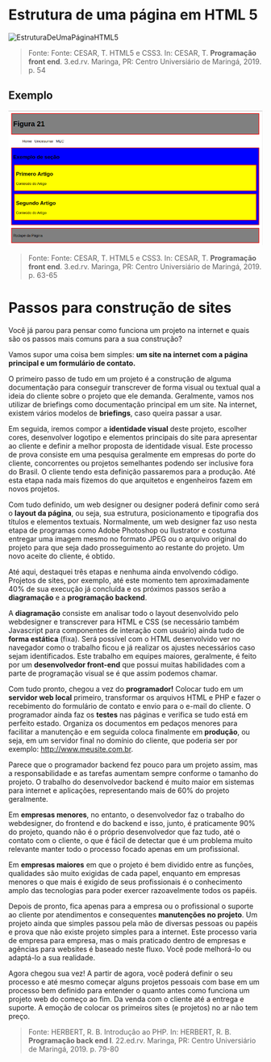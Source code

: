 # Estrutura de uma página em HTML 5

![EstruturaDeUmaPáginaHTML5](HTML5/img/EstruturaDeUmaPáginaHTML5.png)
> Fonte: Fonte: CESAR, T. HTML5 e CSS3. In: CESAR, T. **Programação front end**. 3.ed.rv. Maringa, PR: Centro Universiário de Maringá, 2019. p. 54

## Exemplo

![ExemploEstrutura](HTML5/img/ExemploEstrutura.png)
> Fonte: Fonte: CESAR, T. HTML5 e CSS3. In: CESAR, T. **Programação front end**. 3.ed.rv. Maringa, PR: Centro Universiário de Maringá, 2019. p. 63-65

# Passos para construção de sites

Você já parou para pensar como funciona um projeto na internet e quais são os passos
mais comuns para a sua construção?

Vamos supor uma coisa bem simples: **um site na internet com a página principal e um
formulário de contato.**

O primeiro passo de tudo em um projeto é a construção de alguma documentação
para conseguir transcrever de forma visual ou textual qual a ideia do cliente sobre o
projeto que ele demanda. Geralmente, vamos nos utilizar de briefings como documentação principal em um site. Na internet, existem vários modelos de **briefings**, caso queira passar a usar.

Em seguida, iremos compor a **identidade visual** deste projeto, escolher cores, desenvolver logotipo e elementos principais do site para apresentar ao cliente e definir a melhor proposta de identidade visual. Este processo de prova consiste em uma pesquisa geralmente em empresas do porte do cliente, concorrentes ou projetos semelhantes
podendo ser inclusive fora do Brasil. O cliente tendo esta definição passaremos para a
produção. Até esta etapa nada mais fizemos do que arquitetos e engenheiros fazem em
novos projetos.

Com tudo definido, um web designer ou designer poderá definir como será o **layout da página**, ou seja, sua estrutura, posicionamento e tipografia dos títulos e elementos textuais. Normalmente, um web designer faz uso nesta etapa de programas como Adobe Photoshop ou Ilustrator e costuma entregar uma imagem mesmo no formato JPEG ou o arquivo original do projeto para que seja dado prosseguimento ao restante do projeto. Um novo aceite do cliente, é obtido.

Até aqui, destaquei três etapas e nenhuma ainda envolvendo código. Projetos de sites, por exemplo, até este momento tem aproximadamente 40% de sua execução já concluída e os próximos passos serão a **diagramação** e a **programação backend**.

A **diagramação** consiste em analisar todo o layout desenvolvido pelo webdesigner e
transcrever para HTML e CSS (se necessário também Javascript para componentes de
interação com usuário) ainda tudo de **forma estática** (fixa). Será possível com o HTML
desenvolvido ver no navegador como o trabalho ficou e já realizar os ajustes necessários
caso sejam identificados. Este trabalho em equipes maiores, geralmente, é feito por um
**desenvolvedor front-end** que possui muitas habilidades com a parte de programação
visual se é que assim podemos chamar.

Com tudo pronto, chegou a vez do **programador!** Colocar tudo em um **servidor web
local** primeiro, transformar os arquivos HTML e PHP e fazer o recebimento do formulário
de contato e envio para o e-mail do cliente. O programador ainda faz os **testes** nas páginas e verifica se tudo está em perfeito estado. Organiza os documentos em pedaços menores para facilitar a manutenção e em seguida coloca finalmente em **produção**, ou seja, em um servidor final no domínio do cliente, que poderia ser por exemplo: <http://www.meusite.com.br>.

Parece que o programador backend fez pouco para um projeto assim, mas a responsabilidade e as tarefas aumentam sempre conforme o tamanho do projeto. O trabalho do desenvolvedor backend é muito maior em sistemas para internet e aplicações, representando mais de 60% do projeto geralmente.

Em **empresas menores**, no entanto, o desenvolvedor faz o trabalho do webdesigner, do frontend e do backend e isso, junto, é praticamente 90% do projeto, quando não é o próprio desenvolvedor que faz tudo, até o contato com o cliente, o que é fácil de detectar que é um problema muito relevante manter todo o processo focado apenas em um profissional.

Em **empresas maiores** em que o projeto é bem dividido entre as funções, qualidades são muito exigidas de cada papel, enquanto em empresas menores o que mais é exigido de seus profissionais é o conhecimento amplo das tecnologias para poder exercer razoavelmente todos os papéis.

Depois de pronto, fica apenas para a empresa ou o profissional o suporte ao cliente por atendimentos e consequentes **manutenções no projeto**. Um projeto ainda que simples passou pela mão de diversas pessoas ou papéis e prova que não existe projeto simples para a internet. Este processo varia de empresa para empresa, mas o mais praticado dentro de empresas e agências para websites é baseado neste fluxo. Você pode melhorá-lo ou adaptá-lo a sua realidade.

Agora chegou sua vez! A partir de agora, você poderá definir o seu processo e até mesmo começar alguns projetos pessoais com base em um processo bem definido para entender o quanto antes como funciona um projeto web do começo ao fim. Da venda
com o cliente até a entrega e suporte. A emoção de colocar os primeiros sites (e projetos) no ar não tem preço.

> Fonte: HERBERT, R. B. Introdução ao PHP. In: HERBERT, R. B. **Programação back end I**. 22.ed.rv. Maringa, PR: Centro Universiário de Maringá, 2019. p. 79-80
